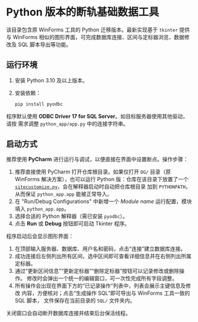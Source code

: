 # Python 版本的断轨基础数据工具

该目录包含原 WinForms 工具的 Python 迁移版本。最新实现基于 `tkinter` 提供与
WinForms 相似的图形界面，可完成数据库连接、区间与定标器浏览、数据修改及 SQL
脚本导出等功能。

## 运行环境

1. 安装 Python 3.10 及以上版本。
2. 安装依赖：

   ```bash
   pip install pyodbc
   ```

程序默认使用 **ODBC Driver 17 for SQL Server**。如目标服务器使用其他驱动，请按
需求调整 `python_app/app.py` 中的连接字符串。

## 启动方式

推荐使用 **PyCharm** 进行运行与调试，以便直接在界面中设置断点。操作步骤：

1. 推荐直接使用 PyCharm 打开仓库根目录。如果仅打开 `DG/` 目录（原 WinForms
   解决方案），也可以运行 Python 版：仓库在该目录下放置了一个
   [`sitecustomize.py`](../DG/sitecustomize.py)，会在解释器启动时自动把仓库根目录
   加到 `PYTHONPATH`，从而保证 `python_app.app` 能被正常导入。
2. 在 "Run/Debug Configurations" 中新增一个 *Module name* 运行配置，模块填入
   `python_app.app`。
3. 选择合适的 Python 解释器（需已安装 `pyodbc`）。
4. 点击 **Run** 或 **Debug** 按钮即可启动 Tkinter 程序。

程序启动后会显示图形界面：

1. 在顶部输入服务器、数据库、用户名和密码，点击“连接”建立数据库连接。
2. 成功连接后左侧列出所有区间，选中区间即可查看详细信息并在右侧列出所属定标器。
3. 通过“更新区间信息”“更新定标器”“删除定标器”按钮可以记录修改或删除操作。
   修改时会弹出一个统一的编辑窗口，可一次性完成所有字段调整。
4. 所有操作会出现在界面下方的“已记录操作”列表中，列表会展示主键信息及修改
   内容，方便核对；点击“生成操作 SQL”即可导出与 WinForms 工具一致的 SQL 脚本，
   文件保存在当前目录的 `SQL/` 文件夹内。

关闭窗口会自动断开数据库连接并结束后台保活线程。
